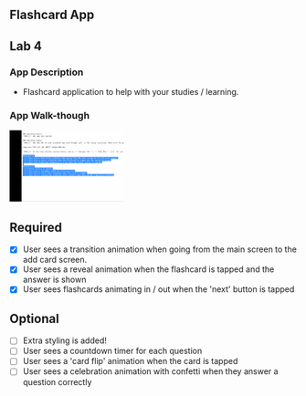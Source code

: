 ## Flashcard App

## Lab 4

### App Description
- Flashcard application to help with your studies / learning.

### App Walk-though

<img src="https://github.com/Seth-9999/CodePath-MAD-Wk-01/blob/main/Lab4.gif" width=200><br>

## Required
- [x] User sees a transition animation when going from the main screen to the add card screen.
- [x] User sees a reveal animation when the flashcard is tapped and the answer is shown
- [x] User sees flashcards animating in / out when the 'next' button is tapped

## Optional
- [ ] Extra styling is added!
- [ ] User sees a countdown timer for each question
- [ ] User sees a 'card flip' animation when the card is tapped
- [ ] User sees a celebration animation with confetti when they answer a question correctly
